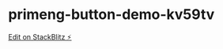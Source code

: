 # primeng-button-demo-kv59tv

[Edit on StackBlitz ⚡️](https://stackblitz.com/edit/primeng-button-demo-kv59tv)